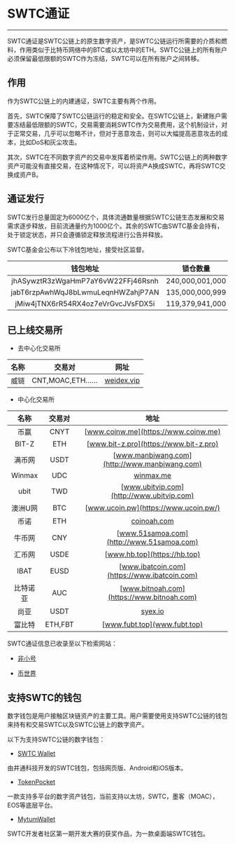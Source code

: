 # SWTC通证

***

SWTC通证是SWTC公链上的原生数字资产，是SWTC公链运行所需要的介质和燃料，作用类似于比特币网络中的BTC或以太坊中的ETH。SWTC公链上的所有账户必须保留最低限额的SWTC作为冻结，SWTC可以在所有账户之间转移。

## 作用

作为SWTC公链上的内建通证，SWTC主要有两个作用。

首先，SWTC保障了SWTC公链运行的稳定和安全。在SWTC公链上，新建账户需要冻结最低限额的SWTC，交易需要消耗SWTC作为交易费用，这个机制设计，对于正常交易，几乎可以忽略不计，但对于恶意攻击，则可以大幅提高恶意攻击的成本，比如DoS和灰尘攻击。

其次，SWTC在不同数字资产的交易中发挥着桥梁作用。SWTC公链上的两种数字资产可能没有直接交易，在这种情况下，可以将资产A换成SWTC，再将SWTC交换成资产B。

## 通证发行

SWTC发行总量固定为6000亿个，具体流通数量根据SWTC公链生态发展和交易需求逐步释放，目前流通量约为1000亿个。其余的SWTC由SWTC基金会持有，处于锁定状态，并只会遵循锁定释放流程进行公告并释放。

SWTC基金会公布以下冷钱包地址，接受社区监督。

| 钱包地址 | 锁仓数量 |
| :-: | :---: |
| jhASywztR3zWgaHmP7aY6vW22FFj46Rsnh | 240,000,001,000 |
| jabT6rzpAwhWqJ8bLwmuLeqnHWZahjP7AN | 135,000,000,999 |
| jMiw4jTNX6rR54RX4oz7eVrGvcJVsFDX5i | 119,379,941,000 |

## 已上线交易所

* 去中心化交易所

| 名称 | 交易对 | 网址 |
| :-: | :-: | :-: |
| 威链 | CNT,MOAC,ETH…… | [weidex.vip](https://weidex.vip) |

* 中心化交易所

名称|交易对|地址
:-:|:-:|:-:
币赢|CNYT|[www.coinw.me](https://www.coinw.me)
BIT-Z|ETH|[www.bit-z.pro](https://www.bit-z.pro)
满币网|USDT|[www.manbiwang.com](http://www.manbiwang.com)
Winmax|UDC|[winmax.me](https://winmax.me)
ubit|TWD|[www.ubitvip.com](http://www.ubitvip.com)
澳洲U网|BTC|[www.ucoin.pw](https://www.ucoin.pw/)
币诺|ETH|[coinoah.com](https://coinoah.com)
牛币网|CNY|[www.51samoa.com](http://www.51samoa.com)
汇币网|USDE|[www.hb.top](https://hb.top)
IBAT|EUSD|[www.ibatcoin.com](https://www.ibatcoin.com)
比特诺亚|AUC|[www.bitnoah.com](https://www.bitnoah.com)
尚亚|USDT|[syex.io](https://syex.io)
富比特|ETH,FBT|[www.fubt.top](www.fubt.top)

SWTC通证信息已收录至以下检索网站：

* [非小号](https://www.feixiaohao.com/currencies/swtc/)

* [币世界](http://www.bishijie.com/hangqing/coin/swtc/)

## 支持SWTC的钱包

数字钱包是用户接触区块链资产的主要工具。用户需要使用支持SWTC公链的钱包来持有和交易SWTC以及SWTC公链上的数字资产。

以下为支持SWTC公链的数字钱包：

* [SWTC Wallet](https://app.swtc.pro)

由井通科技开发的SWTC钱包，包括网页版、Android和iOS版本。

* [TokenPocket](https://www.mytokenpocket.vip/)

一款支持多平台的数字资产钱包，当前支持以太坊，SWTC，墨客（MOAC），EOS等底层平台。

* [MytumWallet](http://www.bbswtc.com/forum.php?mod=viewthread&tid=381&extra=page%3D1)

SWTC开发者社区第一期开发大赛的获奖作品，为一款桌面端SWTC钱包。

